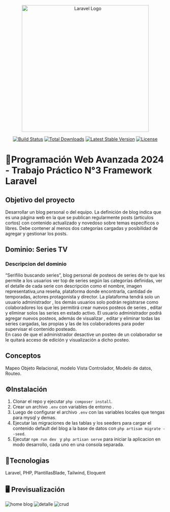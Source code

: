 <p align="center"><a href="https://laravel.com" target="_blank"><img src="https://raw.githubusercontent.com/laravel/art/master/logo-lockup/5%20SVG/2%20CMYK/1%20Full%20Color/laravel-logolockup-cmyk-red.svg" width="400" alt="Laravel Logo"></a></p>

<p align="center">
<a href="https://github.com/laravel/framework/actions"><img src="https://github.com/laravel/framework/workflows/tests/badge.svg" alt="Build Status"></a>
<a href="https://packagist.org/packages/laravel/framework"><img src="https://img.shields.io/packagist/dt/laravel/framework" alt="Total Downloads"></a>
<a href="https://packagist.org/packages/laravel/framework"><img src="https://img.shields.io/packagist/v/laravel/framework" alt="Latest Stable Version"></a>
<a href="https://packagist.org/packages/laravel/framework"><img src="https://img.shields.io/packagist/l/laravel/framework" alt="License"></a>
</p>

# 🤖Programación Web Avanzada 2024 - Trabajo Práctico N°3  Framework Laravel


## Objetivo del proyecto

Desarrollar un blog personal o del equipo. La definición de blog indica que es una página
web en la que se publican regularmente posts (artículos cortos) con contenido actualizado y
novedoso sobre temas específicos o libres. Debe contener al menos dos categorías cargadas y
posibilidad de agregar y gestionar los posts.

## Dominio: Series TV
### Descripcion del dominio 
“Serifilio buscando series”, blog personal de posteos de series de tv que les permite a  los usuarios ver top de series según las categorías definidas, ver el detalle de cada serie con descripción como el nombre, imagen representativa,una reseña, plataforma donde encontrarla, cantidad de temporadas, actores protagonista y director.
La plataforma tendrá solo un usuario administrador , los demás usuarios solo podrán registrarse como colaboradores los que les permitirá crear nuevos posteos de series , editar y eliminar solos las series en estado activo.
El usuario administrador podrá agregar nuevos posteos, además de visualizar , editar y eliminar  todas las series cargadas, las propias y las de los colaboradores para poder supervisar el contenido posteado.  
En caso  de que el administrador desactive un posteo de un colaborador se le quitará acceso de edición y visualización a dicho posteo.

## Conceptos

Mapeo Objeto Relacional, modelo Vista Controlador, Modelo de datos, Routeo.

## ⚙️Instalación

1) Clonar el repo y ejecutar  ```php composer install```.
2) Crear un archivo  ```.env``` con variables de entorno .
2) Luego de configurar el archivo ```.env``` con las variables locales que tengas para mysql y demas.
4) Ejecutar las migraciones de las tablas y los seeders para cargar el contenido default del blog a la base de datos con ```php artisan migrate --seed```.
5) Ejecutar ```npm run dev ``` y ```php artisan serve``` para iniciar la aplicacion en modo desarrollo, cada uno en una consola separada.

## 🚀Tecnologias
 Laravel, PHP, PlantillasBlade, Tailwind, Eloquent
## 🖥️ Previsualización
![home blog](https://github.com/PaulyPAREDES/myblog-series/assets/86857679/f25e4ccd-13a3-4399-ad38-8936ff4799c0)
![detalle](https://github.com/PaulyPAREDES/myblog-series/assets/86857679/c2f74ed6-e42b-4534-bd59-c096f5bc0710)
![crud](https://github.com/PaulyPAREDES/myblog-series/assets/86857679/7067d7f2-013b-4a96-8ca1-81253f5ffca7)
